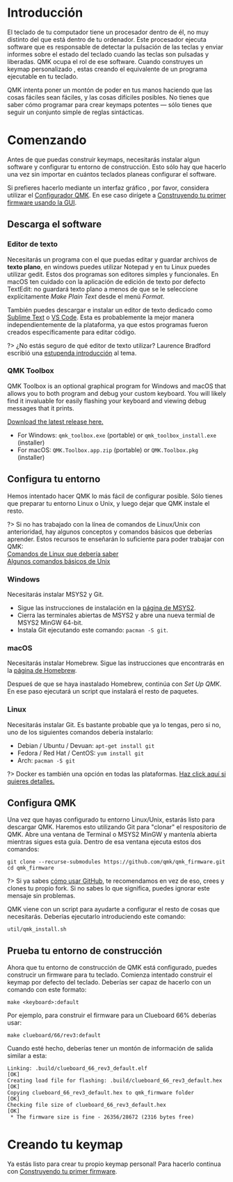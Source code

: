 # Introducción

El teclado de tu computador tiene un procesador dentro de él, no muy distinto del que está dentro de tu ordenador. Este procesador ejecuta software que es responsable de detectar la pulsación de las teclas y enviar informes sobre el estado del teclado cuando las teclas son pulsadas y liberadas. QMK ocupa el rol de ese software. Cuando construyes un keymap personalizado , estas creando el equivalente de un programa ejecutable en tu teclado.

QMK intenta poner un montón de poder en tus manos haciendo que las cosas fáciles sean fáciles, y las cosas difíciles posibles. No tienes que saber cómo programar para crear keymaps potentes — sólo tienes que seguir un conjunto simple de reglas sintácticas.

# Comenzando

Antes de que puedas construir keymaps, necesitarás instalar algun software y configurar tu entorno de construcción. Esto sólo hay que hacerlo una vez sin importar en cuántos teclados planeas configurar el software. 

Si prefieres hacerlo mediante un interfaz gráfico , por favor, considera utilizar el [Configurador QMK](https://config.qmk.fm). En ese caso dirígete a [Construyendo tu primer firmware usando la GUI](newbs_building_firmware_configurator.md). 


## Descarga el software

### Editor de texto

Necesitarás un programa con el que puedas editar y guardar archivos de **texto plano**, en windows puedes utilizar Notepad y en tu Linux puedes utilizar gedit. Estos dos programas son editores simples y funcionales. En macOS ten cuidado con la aplicación de edición de texto por defecto TextEdit: no guardará texto plano a menos de que se le seleccione explícitamente _Make Plain Text_ desde el menú _Format_.

También puedes descargar e instalar un editor de texto dedicado como [Sublime Text](https://www.sublimetext.com/) o [VS Code](https://code.visualstudio.com/). Esta es probablemente la mejor manera independientemente de la plataforma, ya que estos programas fueron creados específicamente para editar código.

?> ¿No estás seguro de qué editor de texto utilizar? Laurence Bradford escribió una [estupenda introducción](https://learntocodewith.me/programming/basics/text-editors/) al tema.

### QMK Toolbox

QMK Toolbox is an optional graphical program for Windows and macOS that allows you to both program and debug your custom keyboard. You will likely find it invaluable for easily flashing your keyboard and viewing debug messages that it prints.

[Download the latest release here.](https://github.com/qmk/qmk_toolbox/releases/latest)

* For Windows: `qmk_toolbox.exe` (portable) or `qmk_toolbox_install.exe` (installer)
* For macOS: `QMK.Toolbox.app.zip` (portable) or `QMK.Toolbox.pkg` (installer)

## Configura tu entorno

Hemos intentado hacer QMK lo más fácil de configurar posible. Sólo tienes que preparar tu entorno Linux o Unix, y luego dejar que QMK
instale el resto.

?> Si no has trabajado con la línea de comandos de Linux/Unix con anterioridad, hay algunos conceptos y comandos básicos que deberías aprender. Estos recursos te enseñarán lo suficiente para poder trabajar con QMK:<br>
[Comandos de Linux que debería saber](https://www.guru99.com/must-know-linux-commands.html)<br>
[Algunos comandos básicos de Unix](https://www.tjhsst.edu/~dhyatt/superap/unixcmd.html)

### Windows

Necesitarás instalar MSYS2 y Git.

* Sigue las instrucciones de instalación en la [página de MSYS2](https://www.msys2.org).
* Cierra las terminales abiertas de MSYS2 y abre una nueva termial de MSYS2 MinGW 64-bit.
* Instala Git ejecutando este comando: `pacman -S git`.

### macOS

Necesitarás instalar Homebrew. Sigue las instrucciones que encontrarás en la [página de Homebrew](https://brew.sh).

Despueś de que se haya inastalado Homebrew, continúa con _Set Up QMK_. En ese paso ejecutará un script que instalará el resto de paquetes.

### Linux

Necesitarás instalar Git. Es bastante probable que ya lo tengas, pero si no, uno de los siguientes comandos debería instalarlo:

* Debian / Ubuntu / Devuan: `apt-get install git`
* Fedora / Red Hat / CentOS: `yum install git`
* Arch: `pacman -S git`

?> Docker es también una opción en todas las plataformas. [Haz click aquí si quieres detalles.](getting_started_build_tools.md#docker)

## Configura QMK

Una vez que hayas configurado tu entorno Linux/Unix, estarás listo para descargar QMK. Haremos esto utilizando Git para "clonar" el respositorio de QMK. Abre una ventana de Terminal o MSYS2 MinGW y mantenla abierta mientras sigues esta guía. Dentro de esa ventana ejecuta estos dos comandos:

```shell
git clone --recurse-submodules https://github.com/qmk/qmk_firmware.git
cd qmk_firmware
```

?> Si ya sabes [cómo usar GitHub](getting_started_github.md), te recomendamos en vez de eso, crees y clones tu propio fork. Si no sabes lo que significa, puedes ignorar este mensaje sin problemas.

QMK viene con un script para ayudarte a configurar el resto de cosas que necesitarás. Deberías ejecutarlo introduciendo este comando:

    util/qmk_install.sh

## Prueba tu entorno de construcción

Ahora que tu entorno de construcción de QMK está configurado, puedes construcir un firmware para tu teclado. Comienza intentado construir el keymap por defecto del teclado. Deberías ser capaz de hacerlo con un comando con este formato:

    make <keyboard>:default

Por ejemplo, para construir el firmware para un Clueboard 66% deberías usar:

    make clueboard/66/rev3:default

Cuando esté hecho, deberías tener un montón de información de salida similar a esta:

```
Linking: .build/clueboard_66_rev3_default.elf                                                       [OK]
Creating load file for flashing: .build/clueboard_66_rev3_default.hex                               [OK]
Copying clueboard_66_rev3_default.hex to qmk_firmware folder                                        [OK]
Checking file size of clueboard_66_rev3_default.hex                                                 [OK]
 * The firmware size is fine - 26356/28672 (2316 bytes free)
```

# Creando tu keymap

Ya estás listo para crear tu propio keymap personal! Para hacerlo continua con [Construyendo tu primer firmware](newbs_building_firmware.md).
